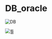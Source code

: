# DB_oracle
![DB](https://github.com/networkSorcerer/DB_oracle/assets/155520035/9570768c-2947-4206-968f-277f28f056fb)

![툴](https://github.com/networkSorcerer/DB_oracle/assets/155520035/e9bb4f69-152a-4c45-813d-c82cd46463c2)
